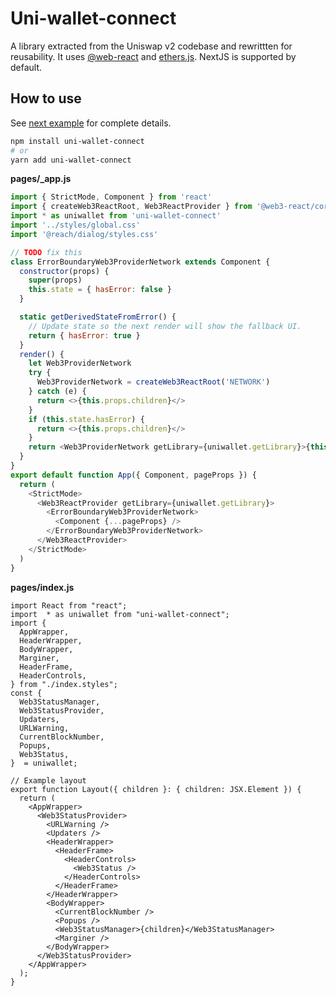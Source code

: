 # Uni-wallet-connect

A library extracted from the Uniswap v2 codebase and rewrittten for reusability.
It uses [@web-react](https://github.com/NoahZinsmeister/web3-react#readme) and [ethers.js](https://github.com/ethers-io/ethers.js). 
NextJS is supported by default.


## How to use

See [next example](./packages/next-example) for complete details.

```bash
npm install uni-wallet-connect
# or
yarn add uni-wallet-connect
```



**pages/_app.js**

``` javascript
import { StrictMode, Component } from 'react'
import { createWeb3ReactRoot, Web3ReactProvider } from '@web3-react/core'
import * as uniwallet from 'uni-wallet-connect'
import '../styles/global.css'
import '@reach/dialog/styles.css'

// TODO fix this
class ErrorBoundaryWeb3ProviderNetwork extends Component {
  constructor(props) {
    super(props)
    this.state = { hasError: false }
  }

  static getDerivedStateFromError() {
    // Update state so the next render will show the fallback UI.
    return { hasError: true }
  }
  render() {
    let Web3ProviderNetwork
    try {
      Web3ProviderNetwork = createWeb3ReactRoot('NETWORK')
    } catch (e) {
      return <>{this.props.children}</>
    }
    if (this.state.hasError) {
      return <>{this.props.children}</>
    }
    return <Web3ProviderNetwork getLibrary={uniwallet.getLibrary}>{this.props.children}</Web3ProviderNetwork>
  }
}
export default function App({ Component, pageProps }) {
  return (
    <StrictMode>
      <Web3ReactProvider getLibrary={uniwallet.getLibrary}>
        <ErrorBoundaryWeb3ProviderNetwork>
          <Component {...pageProps} />
        </ErrorBoundaryWeb3ProviderNetwork>
      </Web3ReactProvider>
    </StrictMode>
  )
}

```

**pages/index.js**

```
import React from "react";
import  * as uniwallet from "uni-wallet-connect";
import {
  AppWrapper,
  HeaderWrapper,
  BodyWrapper,
  Marginer,
  HeaderFrame,
  HeaderControls,
} from "./index.styles";
const {
  Web3StatusManager,
  Web3StatusProvider,
  Updaters,
  URLWarning,
  CurrentBlockNumber,
  Popups,
  Web3Status,
}  = uniwallet;

// Example layout
export function Layout({ children }: { children: JSX.Element }) {
  return (
    <AppWrapper>
      <Web3StatusProvider>
        <URLWarning />
        <Updaters />
        <HeaderWrapper>
          <HeaderFrame>
            <HeaderControls>
              <Web3Status />
            </HeaderControls>
          </HeaderFrame>
        </HeaderWrapper>
        <BodyWrapper>
          <CurrentBlockNumber />
          <Popups />
          <Web3StatusManager>{children}</Web3StatusManager>
          <Marginer />
        </BodyWrapper>
      </Web3StatusProvider>
    </AppWrapper>
  );
}

```


